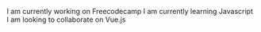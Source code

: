 I am currently working on Freecodecamp
I am currently learning Javascript
I am looking to collaborate on Vue.js

